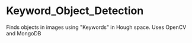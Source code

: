 # Keyword_Object_Detection
Finds objects in images using "Keywords" in Hough space. Uses OpenCV and MongoDB
